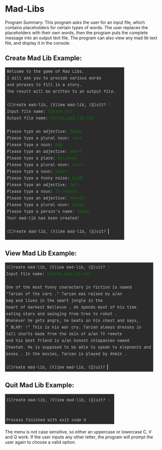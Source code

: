 # Mad-Libs

Program Summary:
This program asks the user for an input file, which contains
placeholders for certain types of words. The user replaces the
placeholders with their own words, then the program puts the
complete message into an output text file. The program can also
view any mad lib text file, and display it in the console.

## Create Mad Lib Example:
![](/Images_README/Create_Mad_Lib_Menu.PNG)

## View Mad Lib Example:
![](/Images_README/View_Mad_Lib_Menu.PNG)

## Quit Mad Lib Example:
![](/Images_README/Quit_Mad_Lib_Menu.PNG)

The menu is not case sensitive, so either an uppercase or 
lowercase C, V and Q work. If the user inputs any other letter,
the program will prompt the user again to choose a valid option.
